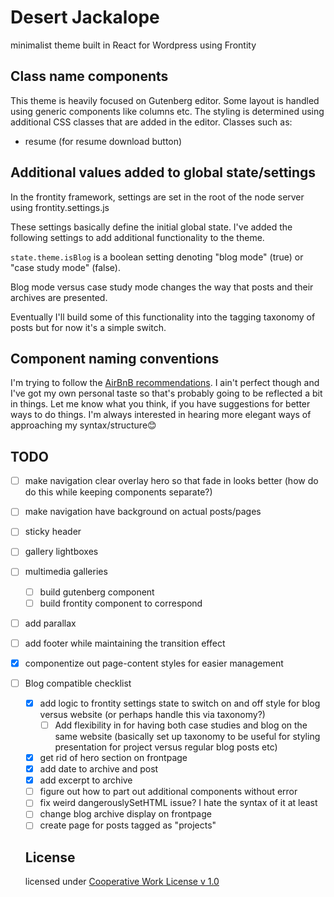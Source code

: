 # Desert Jackalope

minimalist theme built in React for Wordpress using Frontity

## Class name components

This theme is heavily focused on Gutenberg editor. Some layout is handled using generic components like columns etc. The styling is determined using additional CSS classes that are added in the editor. Classes such as:

- resume (for resume download button)

## Additional values added to global state/settings

In the frontity framework, settings are set in the root of the node server using frontity.settings.js

These settings basically define the initial global state. I've added the following settings to add additional functionality to the theme.

`state.theme.isBlog` is a boolean setting denoting "blog mode" (true) or "case study mode" (false).

Blog mode versus case study mode changes the way that posts and their archives are presented.

Eventually I'll build some of this functionality into the tagging taxonomy of posts but for now it's a simple switch.

## Component naming conventions

I'm trying to follow the [AirBnB recommendations](https://github.com/airbnb/javascript/tree/master/react#basic-rules). I ain't perfect though and I've got my own personal taste so that's probably going to be reflected a bit in things. Let me know what you think, if you have suggestions for better ways to do things. I'm always interested in hearing more elegant ways of approaching my syntax/structure😊

## TODO

- [ ] make navigation clear overlay hero so that fade in looks better (how do do this while keeping components separate?)
- [ ] make navigation have background on actual posts/pages
- [ ] sticky header
- [ ] gallery lightboxes
- [ ] multimedia galleries
  - [ ] build gutenberg component
  - [ ] build frontity component to correspond
- [ ] add parallax
- [ ] add footer while maintaining the transition effect
- [x] componentize out page-content styles for easier management
- [ ] Blog compatible checklist

  - [x] add logic to frontity settings state to switch on and off style for blog versus website (or perhaps handle this via taxonomy?)
    - [ ] Add flexibility in for having both case studies and blog on the same website (basically set up taxonomy to be useful for styling presentation for project versus regular blog posts etc)
  - [x] get rid of hero section on frontpage
  - [x] add date to archive and post
  - [x] add excerpt to archive
  - [ ] figure out how to part out additional components without error
  - [ ] fix weird dangerouslySetHTML issue? I hate the syntax of it at least
  - [ ] change blog archive display on frontpage
  - [ ] create page for posts tagged as "projects"

  ## License

  licensed under [Cooperative Work License v 1.0](https://github.com/jcklpe/cooperative-work-license/blob/master/LICENSE.md)
